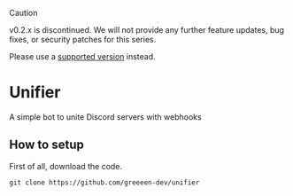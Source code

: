 > [!CAUTION]
> v0.2.x is discontinued. We will not provide any further feature updates, bug fixes, or security patches for this series.
>
> Please use a [supported version](https://github.com/UnifierHQ/unifier/security/policy#supported-versions) instead.

# Unifier
A simple bot to unite Discord servers with webhooks

## How to setup
First of all, download the code.
```
git clone https://github.com/greeeen-dev/unifier
```
